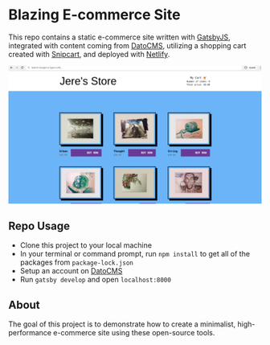 # Blazing E-commerce Site
This repo contains a static e-commerce site written with [GatsbyJS](https://www.gatsbyjs.org/), integrated with content coming from [DatoCMS](https://www.datocms.com/), utilizing a shopping cart created with [Snipcart](https://snipcart.com/), and deployed with [Netlify](https://www.netlify.com/).

![Preview Image](image.png)

## Repo Usage

 - Clone this project to your local machine 
 - In your terminal or command prompt, run `npm install` to get all of the packages from `package-lock.json`
 - Setup an account on [DatoCMS](https://www.datocms.com/)
 - Run `gatsby develop` and open `localhost:8000`

## About

The goal of this project is to demonstrate how to create a minimalist, high-performance e-commerce site using these open-source tools. 
